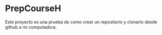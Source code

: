 # PrepCourseH
Este proyecto es una prueba de como crear un repositorio y clonarlo desde github a mi computadora.
